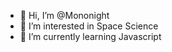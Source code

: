 - 👋 Hi, I’m @Mononight
- 👀 I’m interested in Space Science
- 🌱 I’m currently learning Javascript

<!---
Mononight/Mononight is a ✨ special ✨ repository because its `README.md` (this file) appears on your GitHub profile.
You can click the Preview link to take a look at your changes.
--->
